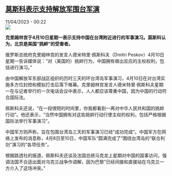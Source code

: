 <!--1681166702000-->
[莫斯科表示支持解放军围台军演](https://www.rfi.fr/cn/%E5%9B%BD%E9%99%85/20230410-%E8%8E%AB%E6%96%AF%E7%A7%91%E8%A1%A8%E7%A4%BA%E6%94%AF%E6%8C%81%E8%A7%A3%E6%94%BE%E5%86%9B%E5%9B%B4%E5%8F%B0%E5%86%9B%E6%BC%94)
------

<div>11/04/2023 - 00:22</div><img src="https://s.rfi.fr/media/display/2d2143f0-97c2-11ea-bc51-005056a98db9/w:1280/p:16x9/2020-05-12t000000z_1023119556_rc20ng9m8qpa_rtrmadp_3_health-coronavirus-putin-spokesman_0.jpg"><p><strong>克里姆林宫于4月10日星期一表示支持中国在台湾附近进行的军事演习。莫斯科认为，北京是美国“挑衅”的受害者。                    </strong></p><div><p><span><span><span><span><span><span>俄罗斯总统府克里姆林宫的发言人德米特里·佩斯科夫（</span></span></span><span><span><span>Dmitri Peskov）4月10日星期一告诉媒体说：“对（美国的）挑衅行为，中国拥有做出反应的主权权利，包括进行演习。”</span></span></span></span></span></span></p><p><span><span><span><span><span><span>由中国解放军东部战区组织的历时三天的环台湾岛军事演习，</span></span></span><span><span><span>4月10日在对台湾实施多方位封控和模拟打击后落下帷幕。克里姆林宫发言人德米特里·佩斯科夫星期一在与记者举行的一次电话会议中表示，人人都应该尊重中国，因为中国的行动符合国际法。</span></span></span></span></span></span></p><p><span><span><span><span><span><span>佩斯科夫还说，“在一段很短的时间里，你我都看到一再对中华人民共和国的挑衅行动”。他还表示，“当然中国拥有对这些挑衅行动行使主权的权利，包括严格根据国际法举行军事演习”。</span></span></span></span></span></span></p><p><span><span><span><span><span><span>中国军方则声称，旨在包围台湾岛三天的军事演习已经“成功完成”。中国军方在网络上发布的消息称，</span></span></span><span><span><span>4月8日至10日，中国军队“圆满完成了”围绕台湾岛的“联合利剑”演习的“各项任务”。 </span></span></span></span></span></span></p><p><span><span><span><span><span><span>根据路透社的报道，佩斯科夫还谈及法国总统马克龙上星期对中国的国事访问，强调法国不合适出面对乌克兰战争作调解，因为巴黎“已经间接和直接站在乌克兰一方介入了这场冲突。”</span></span></span></span></span></span></p><div data-selfpromo-newsletter></div><div data-selfpromo-app></div></div>
